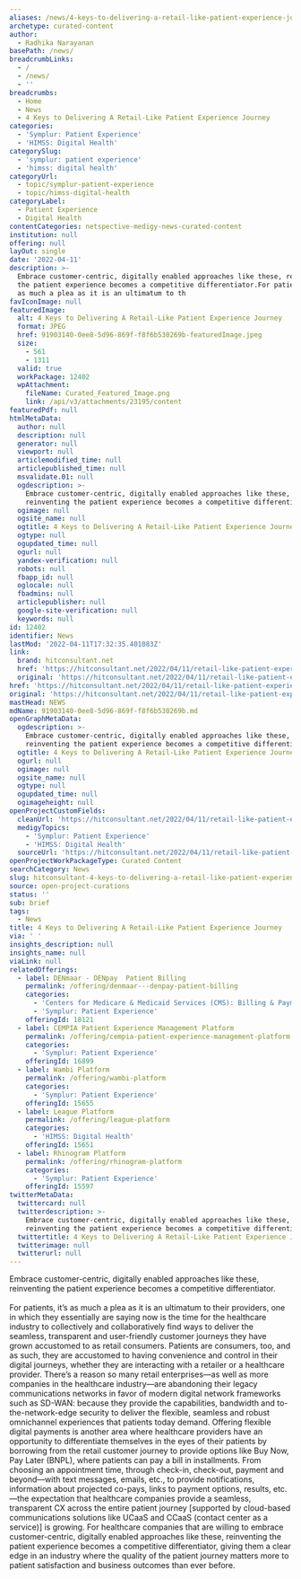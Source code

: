 ```yaml
---
aliases: /news/4-keys-to-delivering-a-retail-like-patient-experience-journey
archetype: curated-content
author:
  - Radhika Narayanan
basePath: /news/
breadcrumbLinks:
  - /
  - /news/
  - ''
breadcrumbs:
  - Home
  - News
  - 4 Keys to Delivering A Retail-Like Patient Experience Journey
categories:
  - 'Symplur: Patient Experience'
  - 'HIMSS: Digital Health'
categorySlug:
  - 'symplur: patient experience'
  - 'himss: digital health'
categoryUrl:
  - topic/symplur-patient-experience
  - topic/himss-digital-health
categoryLabel:
  - Patient Experience
  - Digital Health
contentCategories: netspective-medigy-news-curated-content
institution: null
offering: null
layOut: single
date: '2022-04-11'
description: >-
  Embrace customer-centric, digitally enabled approaches like these, reinventing
  the patient experience becomes a competitive differentiator.For patients, it’s
  as much a plea as it is an ultimatum to th
favIconImage: null
featuredImage:
  alt: 4 Keys to Delivering A Retail-Like Patient Experience Journey
  format: JPEG
  href: 91903140-0ee8-5d96-869f-f8f6b530269b-featuredImage.jpeg
  size:
    - 561
    - 1311
  valid: true
  workPackage: 12402
  wpAttachment:
    fileName: Curated_Featured_Image.png
    link: /api/v3/attachments/23195/content
featuredPdf: null
htmlMetaData:
  author: null
  description: null
  generator: null
  viewport: null
  articlemodified_time: null
  articlepublished_time: null
  msvalidate.01: null
  ogdescription: >-
    Embrace customer-centric, digitally enabled approaches like these,
    reinventing the patient experience becomes a competitive differentiator
  ogimage: null
  ogsite_name: null
  ogtitle: 4 Keys to Delivering A Retail-Like Patient Experience Journey
  ogtype: null
  ogupdated_time: null
  ogurl: null
  yandex-verification: null
  robots: null
  fbapp_id: null
  oglocale: null
  fbadmins: null
  articlepublisher: null
  google-site-verification: null
  keywords: null
id: 12402
identifier: News
lastMod: '2022-04-11T17:32:35.401083Z'
link:
  brand: hitconsultant.net
  href: 'https://hitconsultant.net/2022/04/11/retail-like-patient-experience-journey/'
  original: 'https://hitconsultant.net/2022/04/11/retail-like-patient-experience-journey/'
href: 'https://hitconsultant.net/2022/04/11/retail-like-patient-experience-journey/'
original: 'https://hitconsultant.net/2022/04/11/retail-like-patient-experience-journey/'
mastHead: NEWS
mdName: 91903140-0ee8-5d96-869f-f8f6b530269b.md
openGraphMetaData:
  ogdescription: >-
    Embrace customer-centric, digitally enabled approaches like these,
    reinventing the patient experience becomes a competitive differentiator
  ogtitle: 4 Keys to Delivering A Retail-Like Patient Experience Journey
  ogurl: null
  ogimage: null
  ogsite_name: null
  ogtype: null
  ogupdated_time: null
  ogimageheight: null
openProjectCustomFields:
  cleanUrl: 'https://hitconsultant.net/2022/04/11/retail-like-patient-experience-journey/'
  medigyTopics:
    - 'Symplur: Patient Experience'
    - 'HIMSS: Digital Health'
  sourceUrl: 'https://hitconsultant.net/2022/04/11/retail-like-patient-experience-journey/'
openProjectWorkPackageType: Curated Content
searchCategory: News
slug: hitconsultant-4-keys-to-delivering-a-retail-like-patient-experience-journey
source: open-project-curations
status: ''
sub: brief
tags:
  - News
title: 4 Keys to Delivering A Retail-Like Patient Experience Journey
via: ' '
insights_description: null
insights_name: null
viaLink: null
relatedOfferings:
  - label: DENmaar - DENpay  Patient Billing
    permalink: /offering/denmaar---denpay-patient-billing
    categories:
      - 'Centers for Medicare & Medicaid Services (CMS): Billing & Payments'
      - 'Symplur: Patient Experience'
    offeringId: 18121
  - label: CEMPIA Patient Experience Management Platform
    permalink: /offering/cempia-patient-experience-management-platform
    categories:
      - 'Symplur: Patient Experience'
    offeringId: 16899
  - label: Wambi Platform
    permalink: /offering/wambi-platform
    categories:
      - 'Symplur: Patient Experience'
    offeringId: 15655
  - label: League Platform
    permalink: /offering/league-platform
    categories:
      - 'HIMSS: Digital Health'
    offeringId: 15651
  - label: Rhinogram Platform
    permalink: /offering/rhinogram-platform
    categories:
      - 'Symplur: Patient Experience'
    offeringId: 15597
twitterMetaData:
  twittercard: null
  twitterdescription: >-
    Embrace customer-centric, digitally enabled approaches like these,
    reinventing the patient experience becomes a competitive differentiator
  twittertitle: 4 Keys to Delivering A Retail-Like Patient Experience Journey
  twitterimage: null
  twitterurl: null
---
```

<p>Embrace customer-centric, digitally enabled approaches like these, reinventing the patient experience becomes a competitive differentiator.<br><br>For patients, it’s as much a plea as it is an ultimatum to their providers, one in which they essentially are saying now is the time for the healthcare industry to collectively and collaboratively find ways to deliver the seamless, transparent and user-friendly customer journeys they have grown accustomed to as retail consumers.
Patients are consumers, too, and as such, they are accustomed to having convenience and control in their digital journeys, whether they are interacting with a retailer or a healthcare provider.
There’s a reason so many retail enterprises—as well as more companies in the healthcare industry—are abandoning their legacy communications networks in favor of modern digital network frameworks such as SD-WAN: because they provide the capabilities, bandwidth and to-the-network-edge security to deliver the flexible, seamless and robust omnichannel experiences that patients today demand.
Offering flexible digital payments is another area where healthcare providers have an opportunity to differentiate themselves in the eyes of their patients by borrowing from the retail customer journey to provide options like Buy Now, Pay Later (BNPL), where patients can pay a bill in installments.
From choosing an appointment time, through check-in, check-out, payment and beyond—with text messages, emails, etc., to provide notifications, information about projected co-pays, links to payment options, results, etc.—the expectation that healthcare companies provide a seamless, transparent CX across the entire patient journey [supported by cloud-based communications solutions like UCaaS and CCaaS (contact center as a service)] is growing.
For healthcare companies that are willing to embrace customer-centric, digitally enabled approaches like these, reinventing the patient experience becomes a competitive differentiator, giving them a clear edge in an industry where the quality of the patient journey matters more to patient satisfaction and business outcomes than ever before.</p>